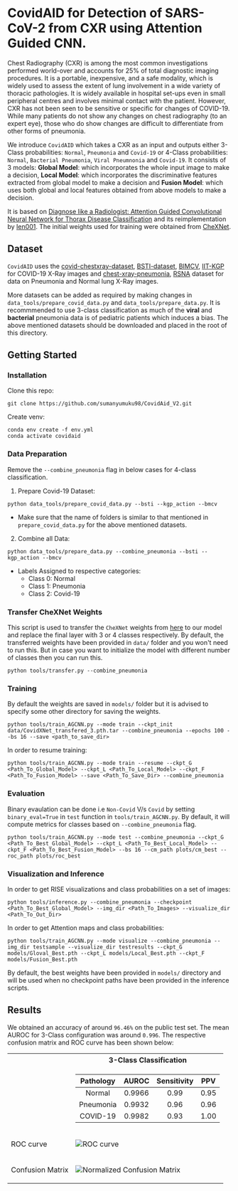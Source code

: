 # CovidAID for Detection of SARS-CoV-2 from CXR using Attention Guided CNN.

Chest Radiography (CXR) is among the most common investigations performed world-over and accounts for 25% of total diagnostic imaging procedures. It is a portable, inexpensive, and a safe modality, which is widely used to assess the extent of lung involvement in a wide variety of thoracic pathologies. It is widely available in hospital set-ups even in small peripheral centres and involves minimal contact with the patient. However, CXR has not been seen to be sensitive or specific for changes of COVID-19. While many patients do not show any changes on chest radiography (to an expert eye), those who do show changes are difficult to differentiate from other forms of pneumonia.

We introduce `CovidAID` which takes a CXR as an input and outputs either 3-Class probabilities: `Normal`, `Pneumonia` and `Covid-19` or 4-Class probabilities: `Normal`, `Bacterial Pneumonia`, `Viral Pneumnonia` and `Covid-19`. It consists of 3 models: **Global Model**: which incorporates the whole input image to make a decision, **Local Model**: which incorporates the discriminative features extracted from global model to make a decision and **Fusion Model**: which uses both global and local features obtained from above models to make a decision.

It is based on [Diagnose like a Radiologist: Attention Guided Convolutional Neural Network for Thorax Disease Classification](https://arxiv.org/abs/1801.09927) and its reimplementation by [Ien001](https://github.com/Ien001/AG-CNN). The initial weights used for training were obtained from [CheXNet](https://github.com/arnoweng/CheXNet).

## Dataset
`CovidAID` uses the [covid-chestxray-dataset](https://github.com/ieee8023/covid-chestxray-dataset), [BSTI-dataset](https://www.bsti.org.uk/training-and-education/covid-19-bsti-imaging-database/), [BIMCV](https://bimcv.cipf.es/bimcv-projects/bimcv-covid19/#1590858128006-9e640421-6711), [IIT-KGP](https://ieee-dataport.org/open-access/covid19action-radiology-cxr) for COVID-19 X-Ray images and [chest-xray-pneumonia](https://www.kaggle.com/paultimothymooney/chest-xray-pneumonia), [RSNA](https://www.kaggle.com/c/rsna-pneumonia-detection-challenge) dataset for data on Pneumonia and Normal lung X-Ray images. 

More datasets can be added as required by making changes in `data_tools/prepare_covid_data.py` and `data_tools/prepare_data.py`. It is recommmended to use 3-class classification as much of the **viral** and **bacterial** pneumonia data is of pediatric patients which induces a bias. The above mentioned datasets should be downloaded and placed in the root of this directory.

## Getting Started
### Installation
Clone this repo:
```
git clone https://github.com/sumanyumuku98/CovidAid_V2.git
```
Create venv:
```
conda env create -f env.yml
conda activate covidaid
```
### Data Preparation
Remove the `--combine_pneumonia` flag in below cases for 4-class classification.
1. Prepare Covid-19 Dataset:
  ```
  python data_tools/prepare_covid_data.py --bsti --kgp_action --bmcv
  ```
  * Make sure that the name of folders is similar to that mentioned in `prepare_covid_data.py` for the above mentioned datasets.
2. Combine all Data:
  ```
  python data_tools/prepare_data.py --combine_pneumonia --bsti --kgp_action --bmcv
  ```
  * Labels Assigned to respective categories:
    * Class 0: Normal
    * Class 1: Pneumonia
    * Class 2: Covid-19
    
### Transfer CheXNet Weights
This script is used to transfer the `CheXNet` weights from [here](https://github.com/arnoweng/CheXNet) to our model and replace the final layer with 3 or 4 classes respectively. By default, the transferred weights have been provided in `data/` folder and you won't need to run this. But in case you want to initialize the model with different number of classes then you can run this.
```
python tools/transfer.py --combine_pneumonia
```
### Training
By default the weights are saved in `models/` folder but it is advised to specify some other directory for saving the weights.
```
python tools/train_AGCNN.py --mode train --ckpt_init data/CovidXNet_transfered_3.pth.tar --combine_pneumonia --epochs 100 --bs 16 --save <path_to_save_dir>
```
In order to resume training:
```
python tools/train_AGCNN.py --mode train --resume --ckpt_G <Path_To_Global_Model> --ckpt_L <Path_To_Local_Model> --ckpt_F <Path_To_Fusion_Model> --save <Path_To_Save_Dir> --combine_pneumonia
```
### Evaluation
Binary evaulation can be done i.e `Non-Covid` V/s `Covid` by setting `binary_eval=True` in `test` function in `tools/train_AGCNN.py`. By default, it will compute metrics for classes based on `--combine_pneumonia` flag.
```
python tools/train_AGCNN.py --mode test --combine_pneumonia --ckpt_G <Path_To_Best_Global_Model> --ckpt_L <Path_To_Best_Local_Model> --ckpt_F <Path_To_Best_Fusion_Model> --bs 16 --cm_path plots/cm_best --roc_path plots/roc_best
```
### Visualization and Inference
In order to get RISE visualizations and class probabilities on a set of images:
```
python tools/inference.py --combine_pneumonia --checkpoint <Path_To_Best_Global_Model> --img_dir <Path_To_Images> --visualize_dir <Path_To_Out_Dir>
```
In order to get Attention maps and class probabilities:
```
python tools/train_AGCNN.py --mode visualize --combine_pneumonia --img_dir testsample --visualize_dir testresults --ckpt_G models/Gloval_Best.pth --ckpt_L models/Local_Best.pth --ckpt_F models/Fusion_Best.pth
```
By default, the best weights have been provided in `models/` directory and will be used when no checkpoint paths have been provided in the inference scripts.

## Results

We obtained an accuracy of around `96.46%` on the public test set. The mean AUROC for 3-Class configuration was around `0.996`. The respective confusion matrix and ROC curve has been shown below:

<center>
<table>
<tr><th></th><th>3-Class Classification</th></tr>
<tr>
<td></td>
<td>

| Pathology  |   AUROC    | Sensitivity | PPV
| :--------: | :--------: | :--------: | :--------: |
| Normal  | 0.9966 | 0.99 | 0.95
| Pneumonia | 0.9932 | 0.96 | 0.96
| COVID-19 | 0.9982 | 0.93 | 1.00

</td></tr> 
<tr>
<td>ROC curve</td>
<td>

![ROC curve](./assets/roc_Public_fusion.png "ROC curve")

</td>
</tr>
<tr>
<td>Confusion Matrix</td>
<td>

![Normalized Confusion Matrix](./assets/cm_Public_fusion.png "Normalized Confusion Matrix")

</td>
</tr>



</table>
</center>
<!---
## Visualizations
To  demonstrate  the  results  qualitatively,  we  generate  saliency  maps  for  our model’s  predictions  using  RISE and Attention Mechanism. We have generated these in order to reason whether the model predictions make sense from a radiologist's perspective. We recommend generating attention maps instead of RISE as most the time they are consistent with RISE and take much less time and computation resource hence can be used on CPU as well. Few visualizations have been shown below:
<center>

<table>
<tr>
<td>

![Original 1](./assets/visualizations/orig_1.png "Original 1") 

</td><td> 

![Original 2](./assets/visualizations/orig_2.png "Original 2") 

</td><td> 

![Original 3](./assets/visualizations/orig_3.png "Original 3")

</td></tr>

<tr><td> 

![RISE 1](./assets/visualizations/rise_1.png "RISE 1") 

</td><td> 

![RISE 2](./assets/visualizations/rise_2.png "RISE 2") 

</td><td>

![RISE 3](./assets/visualizations/rise_3.png "RISE 3")

</td></tr>

<tr><td> 

![Attention 1](./assets/visualizations/attention_1.png "Attention 1") 

</td><td> 

![Attention 2](./assets/visualizations/attention_2.png "Attention 2") 

</td><td>

![Attention 3](./assets/visualizations/attention_3.png "Attention 3")

</td></tr>
</table>


</center>

--->

